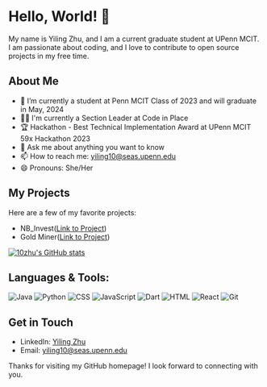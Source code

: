 <!-- ### Hi there 👋
 -->
<!--
**10zhu/10zhu** is a ✨ _special_ ✨ repository because its `README.md` (this file) appears on your GitHub profile.

Here are some ideas to get you started:

- 🔭 I’m currently working on ...
- 🌱 I’m currently learning ...
- 👯 I’m looking to collaborate on ...
- 🤔 I’m looking for help with ...
- 💬 Ask me about ...
- 📫 How to reach me: ...
- 😄 Pronouns: ...
- ⚡ Fun fact: ...
-->

# Hello, World! 👋

My name is Yiling Zhu, and I am a current graduate student at UPenn MCIT. I am passionate about coding, and I love to contribute to open source projects in my free time.

## About Me

- 🔭 I’m currently a student at Penn MCIT Class of 2023 and will graduate in May, 2024
- 👨‍💻 I'm currently a Section Leader at Code in Place
- 🏆 Hackathon - Best Technical Implementation Award at UPenn MCIT 59x Hackathon 2023
- 💬 Ask me about anything you want to know
- 📫 How to reach me: yiling10@seas.upenn.edu
- 😄 Pronouns: She/Her

## My Projects

Here are a few of my favorite projects:

- NB_Invest([Link to Project](https://github.com/10zhu/nb_invest))
- Gold Miner([Link to Project](https://github.com/10zhu/GoldMiner))

[![10zhu's GitHub stats](https://github-readme-stats.vercel.app/api?username=10zhu&show_icons=true&theme=radical)]()
<!-- 
[![Top Langs](https://github-readme-stats.vercel.app/api/top-langs/?username=10zhu&layout=compact)]() -->
## Languages & Tools:

![Java](https://img.shields.io/badge/Java-20%25-orange)
![Python](https://img.shields.io/badge/Python-25%25-blue)
![CSS](https://img.shields.io/badge/CSS-10%25-green)
![JavaScript](https://img.shields.io/badge/JavaScript-20%25-yellow)
![Dart](https://img.shields.io/badge/Dart-5%25-blueviolet)
![HTML](https://img.shields.io/badge/HTML-10%25-red)
![React](https://img.shields.io/badge/React-5%25-blue)
![Git](https://img.shields.io/badge/Git-5%25-orange)


## Get in Touch

- LinkedIn: [Yiling Zhu](https://www.linkedin.com/in/yiling-zhu-7a0b34216/?locale=en_US)
- Email: yiling10@seas.upenn.edu

Thanks for visiting my GitHub homepage! I look forward to connecting with you. 
